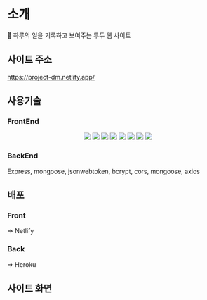 # 소개

📅 하루의 일을 기록하고 보여주는 투두 웹 사이트

## 사이트 주소

https://project-dm.netlify.app/

## 사용기술

### FrontEnd

<p align='center'>
    <img src="https://img.shields.io/badge/Typescript-v4.4.3-blue?logo=typescript"/>
    <img src="https://img.shields.io/badge/React-v17.0.2-blue?logo=React"/>
    <img src="https://img.shields.io/badge/styled components-v5.3.1-pink?logo=react">
    <img src="https://img.shields.io/badge/redux-v4.1.1-blue?logo=react">
    <img src="https://img.shields.io/badge/react redux-v7.2.5-blue?logo=react">
    <img src="https://img.shields.io/badge/redux toolkit-v1.6.2-blue?logo=react">
    <img src="https://img.shields.io/badge/redux persist-v6.0.0-blue?logo=react">
    <img src="https://img.shields.io/badge/redux saga-v1.1.3-blue?logo=react">
</p>
<!-- React, styled-components, react-chartjs-2, typescript, redux, react-redux, redux toolkit, redux-persist, redux-saga -->

### BackEnd

Express, mongoose, jsonwebtoken, bcrypt, cors, mongoose, axios

## 배포
### Front
=> Netlify
### Back
=> Heroku

## 사이트 화면

